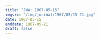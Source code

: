 ```yaml
---
title: "JWW: 1967-05-15"
imgsrc: "/img/journal/1967/05/15-21.jpg"
date: 1967-05-15
enddate: 1967-05-21
draft: false
---
```


<!-- fix pre-formatted input -->
